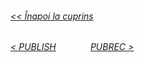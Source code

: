 ###### [<< Înapoi la cuprins](../Cuprins.md)
######  [< PUBLISH](06.%20PUBLISH.md) &nbsp;&nbsp;&nbsp;&nbsp;&nbsp;&nbsp;&nbsp;&nbsp;&nbsp;&nbsp;&nbsp;&nbsp; [PUBREC >](17.%20PUBREC%20(QoS%202).md) 